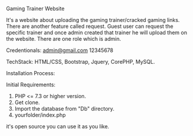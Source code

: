 Gaming Trainer Website

It's a website about uploading the gaming trainer/cracked gaming links. There are another feature called request. Guest user can request the specific trainer and once admin created that trainer
he will upload them on the website. There are one role which is admin.

Credentionals:
admin@gmail.com
12345678

TechStack:
HTML/CSS, Bootstrap, Jquery, CorePHP, MySQL.

Installation Process:

Initial Requirements:
1. PHP <= 7.3 or higher version.
2. Get clone.
3. Import the database from "Db" directory.
4. yourfolder/index.php

it's open source you can use it as you like.
